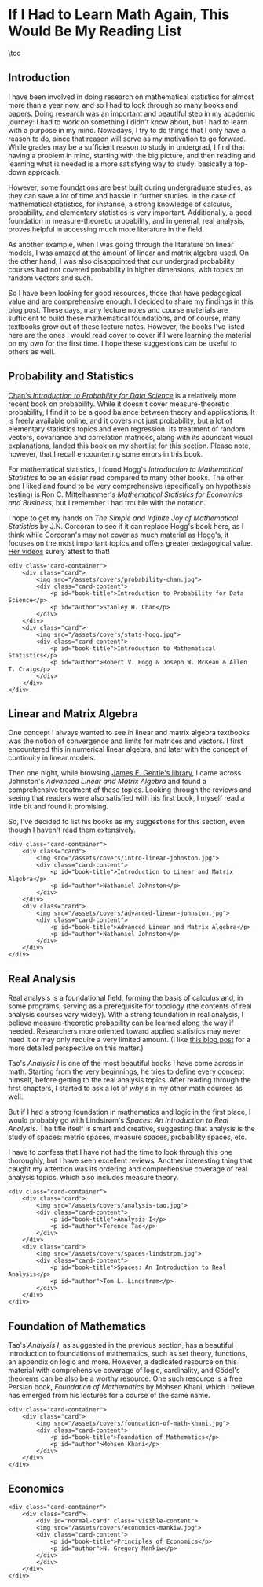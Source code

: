 # If I Had to Learn Math Again, This Would Be My Reading List

\toc

## Introduction

I have been involved in doing research on mathematical statistics for almost more than a year now,
and so I had to look through so many books and papers.
Doing research was an important and beautiful step in my academic journey:
I had to work on something I didn't know about, but I had to learn with a purpose in my mind.
Nowadays, I try to do things that I only have a reason to do,
since that reason will serve as my motivation to go forward.
While grades may be a sufficient reason to study in undergrad,
I find that having a problem in mind, starting with the big picture,
and then reading and learning what is needed is a more satisfying way to study:
basically a top-down approach.

However, some foundations are best built during undergraduate studies,
as they can save a lot of time and hassle in further studies.
In the case of mathematical statistics, for instance, a strong knowledge of calculus, probability, and elementary statistics is very important.
Additionally, a good foundation in measure-theoretic probability, and in general, real analysis, proves helpful in accessing much more literature in the field.

As another example, when I was going through the literature on linear models,
I was amazed at the amount of linear and matrix algebra used.
On the other hand, I was also disappointed that our undergrad probability courses had not covered probability in higher dimensions, with topics on random vectors and such.

So I have been looking for good resources, those that have pedagogical value and are comprehensive enough.
I decided to share my findings in this blog post.
These days, many lecture notes and course materials are sufficient to build these mathematical foundations, and of course, many textbooks grow out of these lecture notes.
However, the books I've listed here are the ones I would read cover to cover if I were learning the material on my own for the first time.
I hope these suggestions can be useful to others as well.

## Probability and Statistics

[Chan's *Introduction to Probability for Data Science*](https://probability4datascience.com/) is a relatively more recent book on probability.
While it doesn't cover measure-theoretic probability, I find it to be a good balance between theory and applications.
It is freely available online, and it covers not just probability, but a lot of elementary statistics topics and even regression.
Its treatment of random vectors, covariance and correlation matrices, along with its abundant visual explanations, landed this book on my shortlist for this section.
Please note, however, that I recall encountering some errors in this book.

For mathematical statistics, I found Hogg's *Introduction to Mathematical Statistics* to be an easier read compared to many other books.
The other one I liked and found to be very comprehensive (specifically on hypothesis testing) is Ron C. Mittelhammer's
*Mathematical Statistics for Economics and Business*,
but I remember I had trouble with the notation.

I hope to get my hands on *The Simple and Infinite Joy of Mathematical Statistics* by J.N. Corcoran
to see if it can replace Hogg's book here, as I think while Corcoran's may not cover as much material as Hogg's,
it focuses on the most important topics and offers greater pedagogical value.
[Her videos](https://www.youtube.com/playlist?list=PLLyj1Zd4UWrPZH-fknPLak0tlUpUISBZR) surely attest to that!
~~~
<div class="card-container">
    <div class="card">
        <img src="/assets/covers/probability-chan.jpg">
        <div class="card-content">
            <p id="book-title">Introduction to Probability for Data Science</p>
            <p id="author">Stanley H. Chan</p>
        </div>
    </div>
    <div class="card">
        <img src="/assets/covers/stats-hogg.jpg">
        <div class="card-content">
            <p id="book-title">Introduction to Mathematical Statistics</p>
            <p id="author">Robert V. Hogg & Joseph W. McKean & Allen T. Craig</p>
        </div>
    </div>
</div>
~~~

## Linear and Matrix Algebra

One concept I always wanted to see in linear and matrix algebra textbooks was the notion of convergence and limits for matrices and vectors.
I first encountered this in numerical linear algebra, and later with the concept of continuity in linear models.

Then one night, while browsing [James E. Gentle's library](https://mason.gmu.edu/~jgentle/LibraryThing.htm),
I came across Johnston's *Advanced Linear and Matrix Algebra* and found a comprehensive treatment of these topics.
Looking through the reviews and seeing that readers were also satisfied with his first book,
I myself read a little bit and found it promising.

So, I've decided to list his books as my suggestions for this section,
even though I haven't read them extensively.
~~~
<div class="card-container">
    <div class="card">
        <img src="/assets/covers/intro-linear-johnston.jpg">
        <div class="card-content">
            <p id="book-title">Introduction to Linear and Matrix Algebra</p>
            <p id="author">Nathaniel Johnston</p>
        </div>
    </div>
    <div class="card">
        <img src="/assets/covers/advanced-linear-johnston.jpg">
        <div class="card-content">
            <p id="book-title">Advanced Linear and Matrix Algebra</p>
            <p id="author">Nathaniel Johnston</p>
        </div>
    </div>
</div>
~~~

## Real Analysis

Real analysis is a foundational field, forming the basis of calculus and, in some programs,
serving as a prerequisite for topology (the contents of real analysis courses vary widely).
With a strong foundation in real analysis, I believe measure-theoretic probability can be learned along the way if needed.
Researchers more oriented toward applied statistics may never need it or may only require a very limited amount.
(I like [this blog post](https://danieltakeshi.github.io/2016/12/20/review-of-theoretical-statistics-stat-210a-at-berkeley/) for a more detailed perspective on this matter.)

Tao's *Analysis I* is one of the most beautiful books I have come across in math.
Starting from the very beginnings, he tries to define every concept himself,
before getting to the real analysis topics.
After reading through the first chapters, I started to ask a lot of *why*'s in my other math courses as well.

But if I had a strong foundation in mathematics and logic in the first place,
I would probably go with Lindstrøm's *Spaces: An Introduction to Real Analysis*.
The title itself is smart and creative,
suggesting that analysis is the study of spaces: metric spaces, measure spaces, probability spaces, etc.

I have to confess that I have not had the time to look through this one thoroughly,
but I have seen excellent reviews.
Another interesting thing that caught my attention was its ordering and comprehensive coverage of real analysis topics,
which also includes measure theory.
~~~
<div class="card-container">
    <div class="card">
        <img src="/assets/covers/analysis-tao.jpg">
        <div class="card-content">
            <p id="book-title">Analysis I</p>
            <p id="author">Terence Tao</p>
        </div>
    </div>
    <div class="card">
        <img src="/assets/covers/spaces-lindstrom.jpg">
        <div class="card-content">
            <p id="book-title">Spaces: An Introduction to Real Analysis</p>
            <p id="author">Tom L. Lindstrøm</p>
        </div>
    </div>
</div>
~~~

## Foundation of Mathematics

Tao's *Analysis I*, as suggested in the previous section, has a beautiful introduction to foundations of mathematics,
such as set theory, functions, an appendix on logic and more.
However, a dedicated resource on this material with comprehensive coverage of logic, cardinality, and Gödel's theorems can be also be a worthy resource.
One such resource is a free Persian book, *Foundation of Mathematics* by Mohsen Khani, which I believe has emerged from his lectures for a course of the same name.
~~~
<div class="card-container">
    <div class="card">
        <img src="/assets/covers/foundation-of-math-khani.jpg">
        <div class="card-content">
            <p id="book-title">Foundation of Mathematics</p>
            <p id="author">Mohsen Khani</p>
        </div>
    </div>
</div>
~~~

## Economics
~~~
<div class="card-container">
    <div class="card">
        <div id="normal-card" class="visible-content">
        <img src="/assets/covers/economics-mankiw.jpg">
        <div class="card-content">
            <p id="book-title">Principles of Economics</p>
            <p id="author">N. Gregory Mankiw</p>
        </div>
        </div>
    </div>
</div>
~~~